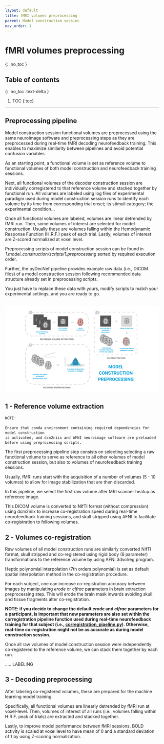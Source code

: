 ```yaml
---
layout: default
title: fMRI volumes preprocessing
parent: Model construction session
nav_order: 1
---
```


# fMRI volumes preprocessing
{: .no_toc }

## Table of contents
{: .no_toc .text-delta }

1. TOC
{:toc}

---

## Preprocessing pipeline

Model construction session functional volumes are preprocessed using the same neuroimage software and preprocessing steps as they are preprocessed during real-time fMRI decoding neurofeedback training. This enables to maximize similarity between pipelines and avoid potential confusion variables.

As an starting point, a functional volume is set as reference volume to functional volumes of both model construction and neurofeedback training sessions.

Next, all functional volumes of the decoder construction session are individually corregistered to that reference volume and stacked together by functional run. All volumes are labeled using log files of experimental paradigm used during model construction session runs to identify each volume by its time from corresponding trial onset; its stimuli category; the experimental condition... 

Once all functional volumes are labeled, volumes are linear detrended by fMRI run. Then, some volumes of interest are selected for model construction. Usually these are volumes falling within the Hemodynamic Response Function (H.R.F.) peak of each trial. Lastly, volumes of interest are Z-scored normalized at voxel level.

Preprocessing scripts of model construction session can be found in *1.model_construction/scripts/1.preprocessing* sorted by required execution order.

Further, the pyDecNef pipeline provides example raw data (i.e., DICOM files) of a model construction session following recommended data structure already set in preprocessing scripts. 

You just have to replace these data with yours, modify scripts to match your experimental settings, and you are ready to go.

<center>
<br>
<img src="../../assets/images/model_construction_preprocessing.png" alt="Model Construction Preprocessing Pipeline Diagram" width="1100">
</center>

## 1 - Reference volume extraction

    NOTE:

    Ensure that conda environment containing required dependencies for model construction 
    is activated, and dcm2niix and AFNI neuroimage software are preloaded 
    before using preprocessing scripts.

The first preprocessing pipeline step consists on selecting selecting a raw functional volume to serve as reference to all other volumes of model construction session, but also to volumes of neurofeedback training sessions.

Usually, fMRI runs start with the acquisition of a number of volumes (5 - 10 volumes) to allow for image stabilization that are then discarded.

In this pipeline, we select the first raw volume after MRI scanner heatup as reference image.

This DICOM volume is converted to NIfTI format (without compression) using dcm2niix to increase co-registration speed during real-time neurofeedback training sessions, and skull stripped using AFNI to facilitate co-registration to following volumes.

## 2 - Volumes co-registration

Raw volumes of all model construction runs are similarly converted NIfTI format, skull stripped and co-registered using rigid body (6 parameter) transformations to the reference volume by using AFNI 3dvolreg program. 

Heptic polynomial interpolation (7th orders polynomial) is set as default spatial interpolation method in the co-registration procedure.

For each subject, one can increase co-registration accuracy between images by manipulating *erode* or *clfrac* parameters in brain extraction preprocessing step. This will erode the brain mask inwards avoiding skull and tissue fragments alter co-registration. 

**NOTE: if you decide to change the default *erode* and *clfrac* parameters for a participant, is important that new parameters are also set within the corregistration pipeline function used during real-time neurofeedback training for that subject (i.e., <a href="https://github.com/pedromargolles/pyDecNef/blob/main/2.neurofeedback_training/1.server_computer_scripts/1.realtime_fMRI_scripts/modules/pipelines/corregistration_pipeline.py" target="_blank">corregistration_pipeline.py</a>). Otherwise, real-time co-registration might not be as accurate as during model construction session.**

Once all raw volumes of model construction session were independently co-registered to the reference volume, we can stack them together by each run.

..... LABELING

## 3 - Decoding preprocessing

After labeling co-registered volumes, these are prepared for the machine learning model training. 

Specifically, all functional volumes are linearly detrended by fMRI run at voxel-level. Then, volumes of interest of all runs (i.e., volumes falling within H.R.F. peak of trials) are extracted and stacked together. 

Lastly, to improve model performance between fMRI sessions, BOLD activity is scaled at voxel level to have mean of 0 and a standard deviation of 1 by using Z-scoring normalization.
